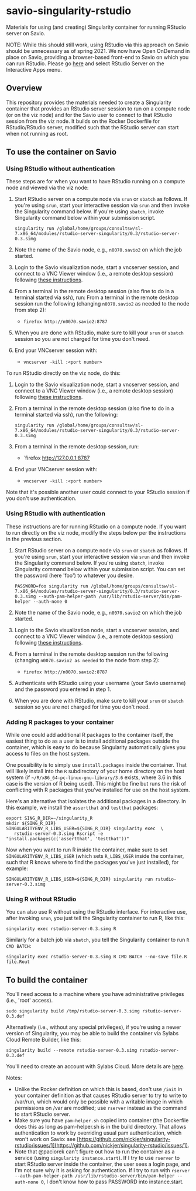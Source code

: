 # savio-singularity-rstudio
Materials for using (and creating) Singularity container for running RStudio server on Savio.

NOTE: While this should still work, using RStudio via this approach on Savio should be unnecessary as of spring 2021. We now have Open OnDemand in place on Savio, providing a browser-based front-end to Savio on which you can run RStudio. Please go [here](https://ood.brc.berkeley.edu) and select RStudio Server on the Interactive Apps menu.

## Overview

This repository provides the materials needed to create a Singularity container that provides an RStudio server session to run on a compute node (or on the viz node) and for the Savio user to connect to that RStudio session from the viz node. It builds on the Rocker Dockerfile for RStudio/RStudio server, modified such that the RStudio server can start when not running as root.

## To use the container on Savio

### Using RStudio without authentication

These steps are for when you want to have RStudio running on a compute node and viewed via the viz node:

  1) Start RStudio server on a compute node via `srun` or `sbatch` as follows.  If you're using `srun`, start your interactive session via `srun` and then invoke the Singularity command below. If you're using `sbatch`, invoke Singularity command below within your submission script. 
  
     ```singularity run /global/home/groups/consultsw/sl-7.x86_64/modules/rstudio-server-singularity/0.3/rstudio-server-0.3.simg```
  2) Note the name of the Savio node, e.g., `n0070.savio2` on which the job started.
  3) Login to the Savio visualization node, start a vncserver session, and connect to a VNC Viewer window (i.e., a remote desktop session) following [these instructions](https://research-it.berkeley.edu/services/high-performance-computing/using-brc-visualization-node-realvnc).
  4) From a terminal in the remote desktop session (also fine to do in a terminal started via ssh), run:
  From a terminal in the remote desktop session run the following (changing `n0070.savio2` as needed to the node from step 2):
     - `firefox http://n0070.savio2:8787`
  5) When you are done with RStudio, make sure to kill your `srun` or `sbatch` session so you are not charged for time you don't need.
  6) End your VNCserver session with:
     - `vncserver -kill :<port number>`
 
To run RStudio directly on the viz node, do this:

  1) Login to the Savio visualization node, start a vncserver session, and connect to a VNC Viewer window (i.e., a remote desktop session) following [these instructions](https://research-it.berkeley.edu/services/high-performance-computing/using-brc-visualization-node-realvnc).
  2) From a terminal in the remote desktop session (also fine to do in a terminal started via ssh), run the following:

     ```singularity run /global/home/groups/consultsw/sl-7.x86_64/modules/rstudio-server-singularity/0.3/rstudio-server-0.3.simg```
  3) From a terminal in the remote desktop session, run:
     - `firefox http://127.0.0.1:8787
  4) End your VNCserver session with:
     - `vncserver -kill :<port number>`

 
Note that it's possible another user could connect to your RStudio session if you don't use authentication. 

### Using RStudio with authentication

These instructions are for running RStudio on a compute node. If you want to run directly on the viz node, modify the steps below per the instructions in the previous section.

  1) Start RStudio server on a compute node via `srun` or `sbatch` as follows.  If you're using `srun`, start your interactive session via `srun` and then invoke the Singularity command below. If you're using `sbatch`, invoke Singularity command below within your submission script. You can set the password (here 'foo') to whatever you desire.
  
     ```PASSWORD=foo singularity run /global/home/groups/consultsw/sl-7.x86_64/modules/rstudio-server-singularity/0.3/rstudio-server-0.3.simg --auth-pam-helper-path /usr/lib/rstudio-server/bin/pam-helper --auth-none 0```
  2) Note the name of the Savio node, e.g., `n0070.savio2` on which the job started.
  3) Login to the Savio visualization node, start a vncserver session, and connect to a VNC Viewer window (i.e., a remote desktop session) following [these instructions](https://research-it.berkeley.edu/services/high-performance-computing/using-brc-visualization-node-realvnc).
  4) From a terminal in the remote desktop session run the following (changing `n0070.savio2 as needed` to the node from step 2):
     - `firefox http://n0070.savio2:8787`
  5) Authenticate with RStudio using your username (your Savio username) and the password you entered in step 1.
  6) When you are done with RStudio, make sure to kill your `srun` or `sbatch` session so you are not charged for time you don't need.

### Adding R packages to your container

While one could add additional R packages to the container itself, the easiest thing to do as a user is to install additional packages outside the container, which is easy to do because Singularity automatically gives you access to files on the host system.

One possibility is to simply use `install.packages` inside the container. That will likely install into the `R` subdirectory of your home directory on the host system (if `~/R/x86_64-pc-linux-gnu-library/3.6` exists, where 3.6 in this case is the version of R being used). This might be fine but runs the risk of conflicting with R packages that you've installed for use on the host system.

Here's an alternative that isolates the additional packages in a directory. In this example, we install the `assertthat` and `testthat` packages:

```
export SING_R_DIR=~/singularity_R
mkdir ${SING_R_DIR}
SINGULARITYENV_R_LIBS_USER=${SING_R_DIR} singularity exec  \
   rstudio-server-0.3.simg Rscript -e "install.packages(c('assertthat', 'testthat'))"
```

Now when you want to run R inside the container, make sure to set `SINGULARITYENV_R_LIBS_USER` (which sets `R_LIBS_USER` inside the container, such that R knows where to find the packages you've just installed), for example:

```
SINGULARITYENV_R_LIBS_USER=${SING_R_DIR} singularity run rstudio-server-0.3.simg
```

### Using R without RStudio

You can also use R without using the RStudio interface. For interactive use, after invoking `srun`, you just tell the Singularity container to run R, like this:

```
singularity exec rstudio-server-0.3.simg R
```

Similarly for a batch job via `sbatch`, you tell the Singularity container to run `R CMD BATCH`:

```
singularity exec rstudio-server-0.3.simg R CMD BATCH --no-save file.R file.Rout
```

## To build the container

You'll need access to a machine where you have administrative privileges (i.e., 'root' access). 


```
sudo singularity build /tmp/rstudio-server-0.3.simg rstudio-server-0.3.def
```

Alternatively (i.e., without any special privileges), if you're using a newer version of Singularity, you may be able to build the container via Sylabs Cloud Remote Builder, like this:

```
singularity build --remote rstudio-server-0.3.simg rstudio-server-0.3.def
```

You'll need to create an account with Sylabs Cloud. More details are [here](https://www.sylabs.io/guides/3.1/user-guide/singularity_and_docker.html#building-containers-remotely).

Notes:

 - Unlike the Rocker definition on which this is based, don't use `/init` in your container definition as that causes RStudio server to try to write to /var/run, which would only be possible with a writable image in which permissions on /var are modified; use `rserver` instead as the command to start RStudio server.
 - Make sure you have `pam-helper.sh` copied into container (the Dockerfile does this as long as pam-helper.sh is in the build directory. That allows authentication to work by overriding usual pam authentication, which won't work on Savio: see [https://github.com/nickjer/singularity-rstudio/issues/1](https://github.com/nickjer/singularity-rstudio/issues/1).
 - Note that @paciorek can't figure out how to run the container as a service (using `singularity instance.start`). If I try to use `rserver` to start RStudio server inside the container, the user sees a login page, and I'm not sure why it is asking for authentication. If I try to run with ```rserver --auth-pam-helper-path /usr/lib/rstudio-server/bin/pam-helper --auth-none 0```, I don't know how to pass PASSWORD into instance.start.

